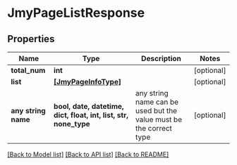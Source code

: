 # JmyPageListResponse


## Properties
Name | Type | Description | Notes
------------ | ------------- | ------------- | -------------
**total_num** | **int** |  | [optional] 
**list** | [**[JmyPageInfoType]**](JmyPageInfoType.md) |  | [optional] 
**any string name** | **bool, date, datetime, dict, float, int, list, str, none_type** | any string name can be used but the value must be the correct type | [optional]

[[Back to Model list]](../README.md#documentation-for-models) [[Back to API list]](../README.md#documentation-for-api-endpoints) [[Back to README]](../README.md)


